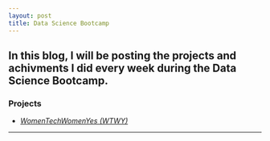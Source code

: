 ```yaml
---
layout: post
title: Data Science Bootcamp
---
```


In this blog, I will be posting the projects and achivments I did every week during the Data Science Bootcamp. 
---

### Projects

* [*WomenTechWomenYes (WTWY)*](https://lamam13.github.io/2019/09/07/WomenTechWomenYes/)

-----


